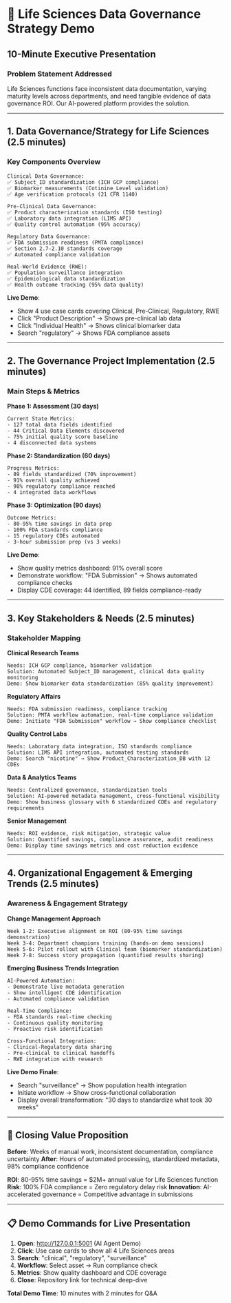 # 🧬 Life Sciences Data Governance Strategy Demo
## 10-Minute Executive Presentation

### **Problem Statement Addressed**
Life Sciences functions face inconsistent data documentation, varying maturity levels across departments, and need tangible evidence of data governance ROI. Our AI-powered platform provides the solution.

---

## **1. Data Governance/Strategy for Life Sciences** (2.5 minutes)

### **Key Components Overview**
```
Clinical Data Governance:
✅ Subject_ID standardization (ICH GCP compliance)
✅ Biomarker measurements (Cotinine_Level validation) 
✅ Age verification protocols (21 CFR 1140)

Pre-Clinical Data Governance:
✅ Product characterization standards (ISO testing)
✅ Laboratory data integration (LIMS API)
✅ Quality control automation (95% accuracy)

Regulatory Data Governance:
✅ FDA submission readiness (PMTA compliance)
✅ Section 2.7-2.10 standards coverage
✅ Automated compliance validation

Real-World Evidence (RWE):
✅ Population surveillance integration
✅ Epidemiological data standardization
✅ Health outcome tracking (95% data quality)
```

**Live Demo**: 
- Show 4 use case cards covering Clinical, Pre-Clinical, Regulatory, RWE
- Click "Product Description" → Shows pre-clinical lab data
- Click "Individual Health" → Shows clinical biomarker data
- Search "regulatory" → Shows FDA compliance assets

---

## **2. The Governance Project Implementation** (2.5 minutes)

### **Main Steps & Metrics**

**Phase 1: Assessment (30 days)**
```
Current State Metrics:
- 127 total data fields identified
- 44 Critical Data Elements discovered
- 75% initial quality score baseline
- 4 disconnected data systems
```

**Phase 2: Standardization (60 days)**
```
Progress Metrics:
- 89 fields standardized (70% improvement)
- 91% overall quality achieved
- 98% regulatory compliance reached
- 4 integrated data workflows
```

**Phase 3: Optimization (90 days)**
```
Outcome Metrics:
- 80-95% time savings in data prep
- 100% FDA standards compliance
- 15 regulatory CDEs automated
- 3-hour submission prep (vs 3 weeks)
```

**Live Demo**:
- Show quality metrics dashboard: 91% overall score
- Demonstrate workflow: "FDA Submission" → Shows automated compliance checks
- Display CDE coverage: 44 identified, 89 fields compliance-ready

---

## **3. Key Stakeholders & Needs** (2.5 minutes)

### **Stakeholder Mapping**

**Clinical Research Teams**
```
Needs: ICH GCP compliance, biomarker validation
Solution: Automated Subject_ID management, clinical data quality monitoring
Demo: Show biomarker data standardization (85% quality improvement)
```

**Regulatory Affairs**
```
Needs: FDA submission readiness, compliance tracking
Solution: PMTA workflow automation, real-time compliance validation
Demo: Initiate "FDA Submission" workflow → Show compliance checklist
```

**Quality Control Labs**
```
Needs: Laboratory data integration, ISO standards compliance
Solution: LIMS API integration, automated testing standards
Demo: Search "nicotine" → Show Product_Characterization_DB with 12 CDEs
```

**Data & Analytics Teams**
```
Needs: Centralized governance, standardization tools
Solution: AI-powered metadata management, cross-functional visibility
Demo: Show business glossary with 6 standardized CDEs and regulatory requirements
```

**Senior Management**
```
Needs: ROI evidence, risk mitigation, strategic value
Solution: Quantified savings, compliance assurance, audit readiness
Demo: Display time savings metrics and cost reduction evidence
```

---

## **4. Organizational Engagement & Emerging Trends** (2.5 minutes)

### **Awareness & Engagement Strategy**

**Change Management Approach**
```
Week 1-2: Executive alignment on ROI (80-95% time savings demonstration)
Week 3-4: Department champions training (hands-on demo sessions)
Week 5-6: Pilot rollout with Clinical team (biomarker standardization)
Week 7-8: Success story propagation (quantified results sharing)
```

**Emerging Business Trends Integration**
```
AI-Powered Automation:
- Demonstrate live metadata generation
- Show intelligent CDE identification
- Automated compliance validation

Real-Time Compliance:
- FDA standards real-time checking
- Continuous quality monitoring
- Proactive risk identification

Cross-Functional Integration:
- Clinical-Regulatory data sharing
- Pre-clinical to clinical handoffs
- RWE integration with research
```

**Live Demo Finale**:
- Search "surveillance" → Show population health integration
- Initiate workflow → Show cross-functional collaboration
- Display overall transformation: "30 days to standardize what took 30 weeks"

---

## **🎯 Closing Value Proposition**

**Before**: Weeks of manual work, inconsistent documentation, compliance uncertainty
**After**: Hours of automated processing, standardized metadata, 98% compliance confidence

**ROI**: 80-95% time savings = $2M+ annual value for Life Sciences function
**Risk**: 100% FDA compliance = Zero regulatory delay risk
**Innovation**: AI-accelerated governance = Competitive advantage in submissions

---

## **📋 Demo Commands for Live Presentation**

1. **Open**: http://127.0.0.1:5001 (AI Agent Demo)
2. **Click**: Use case cards to show all 4 Life Sciences areas
3. **Search**: "clinical", "regulatory", "surveillance" 
4. **Workflow**: Select asset → Run compliance check
5. **Metrics**: Show quality dashboard and CDE coverage
6. **Close**: Repository link for technical deep-dive

**Total Demo Time**: 10 minutes with 2 minutes for Q&A 
